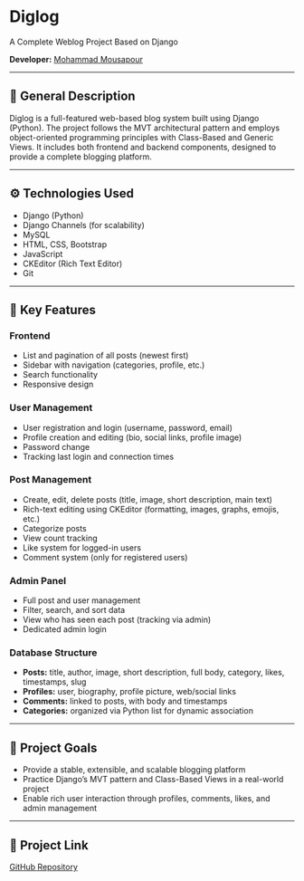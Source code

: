 # Diglog

A Complete Weblog Project Based on Django

**Developer:** [Mohammad Mousapour](https://github.com/mmd-punisher)

---

## 📌 General Description

Diglog is a full-featured web-based blog system built using Django (Python). The project follows the MVT architectural pattern and employs object-oriented programming principles with Class-Based and Generic Views. It includes both frontend and backend components, designed to provide a complete blogging platform.

---

## ⚙️ Technologies Used

- Django (Python)
- Django Channels (for scalability)
- MySQL
- HTML, CSS, Bootstrap
- JavaScript
- CKEditor (Rich Text Editor)
- Git

---

## 🚀 Key Features

### Frontend

- List and pagination of all posts (newest first)
- Sidebar with navigation (categories, profile, etc.)
- Search functionality
- Responsive design

### User Management

- User registration and login (username, password, email)
- Profile creation and editing (bio, social links, profile image)
- Password change
- Tracking last login and connection times

### Post Management

- Create, edit, delete posts (title, image, short description, main text)
- Rich-text editing using CKEditor (formatting, images, graphs, emojis, etc.)
- Categorize posts
- View count tracking
- Like system for logged-in users
- Comment system (only for registered users)

### Admin Panel

- Full post and user management
- Filter, search, and sort data
- View who has seen each post (tracking via admin)
- Dedicated admin login

### Database Structure

- **Posts:** title, author, image, short description, full body, category, likes, timestamps, slug
- **Profiles:** user, biography, profile picture, web/social links
- **Comments:** linked to posts, with body and timestamps
- **Categories:** organized via Python list for dynamic association

---

## 🎯 Project Goals

- Provide a stable, extensible, and scalable blogging platform  
- Practice Django’s MVT pattern and Class-Based Views in a real-world project  
- Enable rich user interaction through profiles, comments, likes, and admin management  

---

## 🔗 Project Link

[GitHub Repository](https://github.com/mmd-punisher/Diglog)

